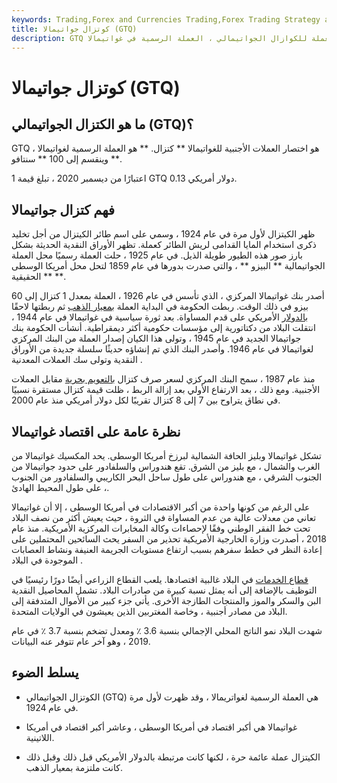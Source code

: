 ```yaml
---
keywords: Trading,Forex and Currencies Trading,Forex Trading Strategy and Education,Strategy and Education
title: كوتزال جواتيمالا (GTQ)
description: GTQ هو رمز العملة للكوازال الجواتيمالي ، العملة الرسمية في غواتيمالا.
---
```


# كوتزال جواتيمالا (GTQ)
## ما هو الكتزال الجواتيمالي (GTQ)؟

GTQ هو اختصار العملات الأجنبية للغواتيمالا ** كتزال. ** هو العملة الرسمية لغواتيمالا ، وينقسم إلى 100 ** سنتافو **.

اعتبارًا من ديسمبر 2020 ، تبلغ قيمة 1 GTQ 0.13 دولار أمريكي.

## فهم كتزال جواتيمالا

ظهر الكيتزال لأول مرة في عام 1924 ، وسمي على اسم طائر الكيتزال من أجل تخليد ذكرى استخدام المايا القدامى لريش الطائر كعملة. تظهر الأوراق النقدية الحديثة بشكل بارز صور هذه الطيور طويلة الذيل. في عام 1925 ، حلت العملة رسميًا محل العملة الجواتيمالية ** البيزو ** ، والتي صدرت بدورها في عام 1859 لتحل محل أمريكا الوسطى ** الحقيقية **.

أصدر بنك غواتيمالا المركزي ، الذي تأسس في عام 1926 ، العملة بمعدل 1 كتزال إلى 60 بيزو في ذلك الوقت. ربطت الحكومة في البداية العملة [بمعيار الذهب](/goldstandard) ثم ربطتها لاحقًا [بالدولار](/pegging) الأمريكي على قدم المساواة. بعد ثورة سياسية في غواتيمالا في عام 1944 ، انتقلت البلاد من دكتاتورية إلى مؤسسات حكومية أكثر ديمقراطية. أنشأت الحكومة بنك جواتيمالا الجديد في عام 1945 ، وتولى هذا الكيان إصدار العملة من البنك المركزي لغواتيمالا في عام 1946. وأصدر البنك الذي تم إنشاؤه حديثًا سلسلة جديدة من الأوراق النقدية وتولى سك العملات المعدنية .

منذ عام 1987 ، سمح البنك المركزي لسعر صرف كتزال [بالتعويم بحرية](/floatingexchangerate) مقابل العملات الأجنبية. ومع ذلك ، بعد الارتفاع الأولي بعد إزالة الربط ، ظلت قيمة كتزال مستقرة نسبيًا في نطاق يتراوح بين 7 إلى 8 كتزال تقريبًا لكل دولار أمريكي منذ عام 2000.

## نظرة عامة على اقتصاد غواتيمالا

تشكل غواتيمالا وبليز الحافة الشمالية لبرزخ أمريكا الوسطى. يحد المكسيك غواتيمالا من الغرب والشمال ، مع بليز من الشرق. تقع هندوراس والسلفادور على حدود جواتيمالا من الجنوب الشرقي ، مع هندوراس على طول ساحل البحر الكاريبي والسلفادور من الجنوب ، على طول المحيط الهادئ.

على الرغم من كونها واحدة من أكبر الاقتصادات في أمريكا الوسطى ، إلا أن غواتيمالا تعاني من معدلات عالية من عدم المساواة في الثروة ، حيث يعيش أكثر من نصف البلاد تحت خط الفقر الوطني وفقًا لإحصاءات وكالة المخابرات المركزية الأمريكية. منذ عام 2018 ، أصدرت وزارة الخارجية الأمريكية تحذير من السفر يحث السائحين المحتملين على إعادة النظر في خطط سفرهم بسبب ارتفاع مستويات الجريمة العنيفة ونشاط العصابات الموجودة في البلاد .

[قطاع الخدمات](/service-sector) في البلاد غالبية اقتصادها. يلعب القطاع الزراعي أيضًا دورًا رئيسيًا في التوظيف بالإضافة إلى أنه يمثل نسبة كبيرة من صادرات البلاد. تشمل المحاصيل النقدية البن والسكر والموز والمنتجات الطازجة الأخرى. يأتي جزء كبير من الأموال المتدفقة إلى البلاد من مصادر أجنبية ، وخاصة المغتربين الذين يعيشون في الولايات المتحدة.

شهدت البلاد نمو الناتج المحلي الإجمالي بنسبة 3.6 ٪ ومعدل تضخم بنسبة 3.7 ٪ في عام 2019 ، وهو آخر عام تتوفر عنه البيانات.

## يسلط الضوء

- الكوتزال الجواتيمالي (GTQ) هي العملة الرسمية لغواتريمالا ، وقد ظهرت لأول مرة في عام 1924.

- غواتيمالا هي أكبر اقتصاد في أمريكا الوسطى ، وعاشر أكبر اقتصاد في أمريكا اللاتينية.

- الكيتزال عملة عائمة حرة ، لكنها كانت مرتبطة بالدولار الأمريكي قبل ذلك وقبل ذلك كانت ملتزمة بمعيار الذهب.

